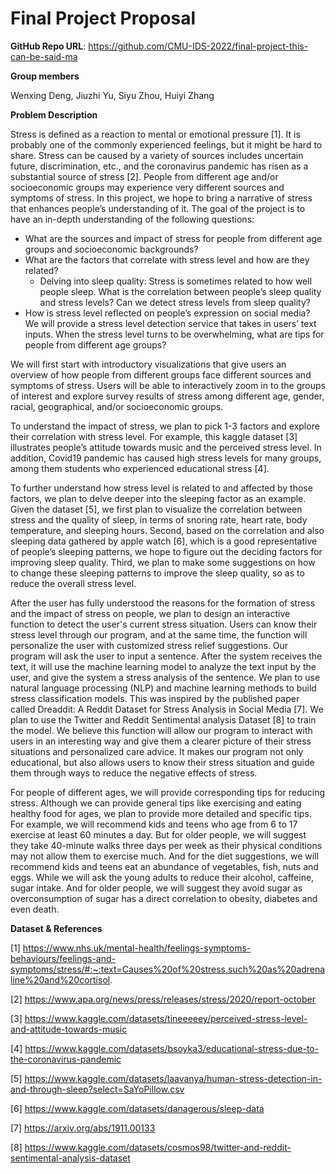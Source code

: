 # Final Project Proposal

**GitHub Repo URL**: https://github.com/CMU-IDS-2022/final-project-this-can-be-said-ma

**Group members**

Wenxing Deng, Jiuzhi Yu, Siyu Zhou, Huiyi Zhang


**Problem Description**

Stress is defined as a reaction to mental or emotional pressure [1]. It is probably one of the commonly experienced feelings, but it might be hard to share. Stress can be caused by a variety of sources includes uncertain future, discrimination, etc., and the coronavirus pandemic has risen as a substantial source of stress [2]. People from different age and/or socioeconomic groups may experience very different sources and symptoms of stress. In this project, we hope to bring a narrative of stress that enhances people’s understanding of it. The goal of the project is to have an in-depth understanding of the following questions: 

- What are the sources and impact of stress for people from different age groups and socioeconomic backgrounds? 
- What are the factors that correlate with stress level and how are they related?  
   - Delving into sleep quality: Stress is sometimes related to how well people sleep. What is the correlation between people’s sleep quality and stress levels? Can we detect stress levels from sleep quality?
- How is stress level reflected on people’s expression on social media? We will provide a stress level detection service that takes in users’ text inputs. 
When the stress level turns to be overwhelming, what are tips for people from different age groups? 

We will first start with introductory visualizations that give users an overview of how people from different groups face different sources and symptoms of stress. Users will be able to interactively zoom in to the groups of interest and explore survey results of stress among different age, gender, racial, geographical, and/or socioeconomic groups. 

To understand the impact of stress, we plan to pick 1-3 factors and explore their correlation with stress level. For example, this kaggle dataset [3] illustrates people’s attitude towards music and the perceived stress level. In addition, Covid19 pandemic has caused high stress levels for many groups, among them students who experienced educational stress [4]. 

To further understand how stress level is related to and affected by those factors, we plan to delve deeper into the sleeping factor as an example. Given the dataset [5], we first plan to visualize the correlation between stress and the quality of sleep, in terms of snoring rate, heart rate, body temperature, and sleeping hours. Second, based on the correlation and also sleeping data gathered by apple watch [6], which is a good representative of people’s sleeping patterns, we hope to figure out the deciding factors for improving sleep quality. Third, we plan to make some suggestions on how to change these sleeping patterns to improve the sleep quality, so as to reduce the overall stress level. 

​​After the user has fully understood the reasons for the formation of stress and the impact of stress on people, we plan to design an interactive function to detect the user's current stress situation. Users can know their stress level through our program, and at the same time, the function will personalize the user with customized stress relief suggestions. Our program will ask the user to input a sentence. After the system receives the text, it will use the machine learning model to analyze the text input by the user, and give the system a stress analysis of the sentence. We plan to use natural language processing (NLP) and machine learning methods to build stress classification models. This was inspired by the published paper called Dreaddit: A Reddit Dataset for Stress Analysis in Social Media [7]. We plan to use the Twitter and Reddit Sentimental analysis Dataset [8] to train the model. We believe this function will allow our program to interact with users in an interesting way and give them a clearer picture of their stress situations and personalized care advice. It makes our program not only educational, but also allows users to know their stress situation and guide them through ways to reduce the negative effects of stress.

For people of different ages, we will provide corresponding tips for reducing stress. Although we can provide general tips like exercising and eating healthy food for ages, we plan to provide more detailed and specific tips. For example, we will recommend kids and teens who age from 6 to 17 exercise at least 60 minutes a day. But for older people, we will suggest they take 40-minute walks three days per week as their physical conditions may not allow them to exercise much. And for the diet suggestions, we will recommend kids and teens eat an abundance of vegetables, fish, nuts and eggs. While we will ask the young adults to reduce their alcohol, caffeine, sugar intake. And for older people, we will suggest they avoid sugar as overconsumption of sugar has a direct correlation to obesity, diabetes and even death.


**Dataset & References**

[1] https://www.nhs.uk/mental-health/feelings-symptoms-behaviours/feelings-and-symptoms/stress/#:~:text=Causes%20of%20stress,such%20as%20adrenaline%20and%20cortisol.

[2] https://www.apa.org/news/press/releases/stress/2020/report-october

[3] https://www.kaggle.com/datasets/tineeeeey/perceived-stress-level-and-attitude-towards-music

[4] https://www.kaggle.com/datasets/bsoyka3/educational-stress-due-to-the-coronavirus-pandemic

[5] https://www.kaggle.com/datasets/laavanya/human-stress-detection-in-and-through-sleep?select=SaYoPillow.csv

[6] https://www.kaggle.com/datasets/danagerous/sleep-data

[7] https://arxiv.org/abs/1911.00133

[8] https://www.kaggle.com/datasets/cosmos98/twitter-and-reddit-sentimental-analysis-dataset
